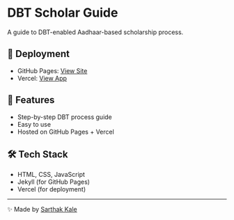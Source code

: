 # DBT Scholar Guide

A guide to DBT-enabled Aadhaar-based scholarship process.

## 🚀 Deployment
- GitHub Pages: [View Site](https://sarthak-kale.github.io/DBT-Scholar-Guide/)
- Vercel: [View App](https://dbt-scholar-guide.vercel.app)

## 📌 Features
- Step-by-step DBT process guide
- Easy to use
- Hosted on GitHub Pages + Vercel

## 🛠 Tech Stack
- HTML, CSS, JavaScript
- Jekyll (for GitHub Pages)
- Vercel (for deployment)

---
✨ Made by [Sarthak Kale](https://github.com/sarthak-kale)
